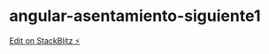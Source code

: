 # angular-asentamiento-siguiente1

[Edit on StackBlitz ⚡️](https://stackblitz.com/edit/angular-asentamiento-siguiente1)